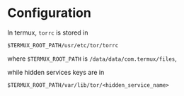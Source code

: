 # Configuration
In termux, `torrc` is stored in

    $TERMUX_ROOT_PATH/usr/etc/tor/torrc

where `$TERMUX_ROOT_PATH` is `/data/data/com.termux/files`,

while hidden services keys are in

    $TERMUX_ROOT_PATH/var/lib/tor/<hidden_service_name>


